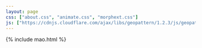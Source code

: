 ```yaml
---
layout: page
css: ["about.css", "animate.css", "morphext.css"]
js: ["https://cdnjs.cloudflare.com/ajax/libs/geopattern/1.2.3/js/geopattern.min.js", "projects.js"]
---
```

{% include mao.html %}